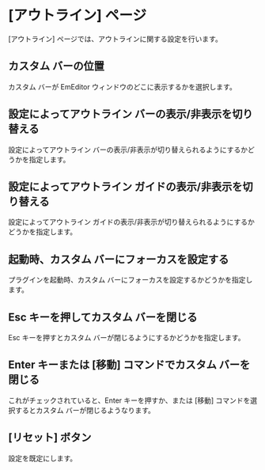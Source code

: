 # \[アウトライン\] ページ

\[アウトライン\] ページでは、アウトラインに関する設定を行います。

## カスタム バーの位置

カスタム バーが EmEditor ウィンドウのどこに表示するかを選択します。

## 設定によってアウトライン バーの表示/非表示を切り替える

設定によってアウトライン バーの表示/非表示が切り替えられるようにするかどうかを指定します。

## 設定によってアウトライン ガイドの表示/非表示を切り替える

設定によってアウトライン ガイドの表示/非表示が切り替えられるようにするかどうかを指定します。

## 起動時、カスタム バーにフォーカスを設定する

プラグインを起動時、カスタム バーにフォーカスを設定するかどうかを指定します。

## Esc キーを押してカスタム バーを閉じる

Esc キーを押すとカスタム バーが閉じるようにするかどうかを指定します。

## Enter キーまたは \[移動\] コマンドでカスタム バーを閉じる

これがチェックされていると、Enter キーを押すか、または \[移動\] コマンドを選択するとカスタム バーが閉じるようなります。

## \[リセット\] ボタン

設定を既定にします。

